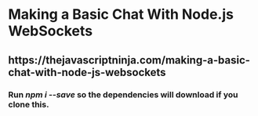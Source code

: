 <h1>Making a Basic Chat With Node.js WebSockets</h1>
<h2>https://thejavascriptninja.com/making-a-basic-chat-with-node-js-websockets</h2>
<h3>Run <em>npm i --save</em> so the dependencies will download if you clone this.</h3>
